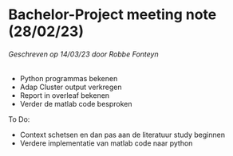 # Bachelor-Project meeting note (28/02/23)
###### Geschreven op 14/03/23 door Robbe Fonteyn

- Python programmas bekenen
- Adap Cluster output verkregen
- Report in overleaf bekenen
- Verder de matlab code besproken

To Do:
- Context schetsen en dan pas aan de literatuur study beginnen
- Verdere implementatie van matlab code naar python